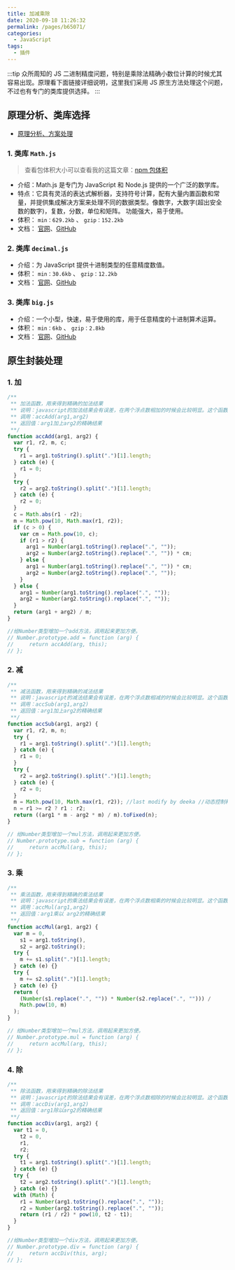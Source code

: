 ```yaml
---
title: 加减乘除
date: 2020-09-18 11:26:32
permalink: /pages/b65071/
categories:
  - JavaScript
tags:
  - 插件
---
```


:::tip
众所周知的 JS 二进制精度问题，特别是乘除法精确小数位计算的时候尤其容易出现。原理看下面链接详细说明，这里我们采用 JS 原生方法处理这个问题，不过也有专门的类库提供选择。
:::

## 原理分析、类库选择

- [原理分析、方案处理](https://www.html.cn/archives/7340)

### 1. 类库 `Math.js`

> 查看包体积大小可以查看我的这篇文章：[npm 包体积](/pages/48abbc/)

- 介绍：Math.js 是专门为 JavaScript 和 Node.js 提供的一个广泛的数学库。
- 特点：它具有灵活的表达式解析器，支持符号计算，配有大量内置函数和常量，并提供集成解决方案来处理不同的数据类型。像数字，大数字(超出安全数的数字)，复数，分数，单位和矩阵。 功能强大，易于使用。
- 体积： `min：629.2kb` 、 `gzip：152.2kb`
- 文档： [官网](http://mathjs.org/)、[GitHub](https://github.com/josdejong/mathjs)

### 2. 类库 `decimal.js`

- 介绍：为 JavaScript 提供十进制类型的任意精度数值。
- 体积： `min：30.6kb` 、 `gzip：12.2kb`
- 文档： [官网](http://mikemcl.github.io/decimal.js/)、[GitHub](https://github.com/MikeMcl/decimal.js)

### 3. 类库 `big.js`

- 介绍：一个小型，快速，易于使用的库，用于任意精度的十进制算术运算。
- 体积： `min：6kb` 、 `gzip：2.8kb`
- 文档： [官网](http://mikemcl.github.io/big.js)、[GitHub](https://github.com/MikeMcl/big.js/)

## 原生封装处理

### 1. 加

```js
/**
 ** 加法函数，用来得到精确的加法结果
 ** 说明：javascript的加法结果会有误差，在两个浮点数相加的时候会比较明显。这个函数返回较为精确的加法结果。
 ** 调用：accAdd(arg1,arg2)
 ** 返回值：arg1加上arg2的精确结果
 **/
function accAdd(arg1, arg2) {
  var r1, r2, m, c;
  try {
    r1 = arg1.toString().split(".")[1].length;
  } catch (e) {
    r1 = 0;
  }
  try {
    r2 = arg2.toString().split(".")[1].length;
  } catch (e) {
    r2 = 0;
  }
  c = Math.abs(r1 - r2);
  m = Math.pow(10, Math.max(r1, r2));
  if (c > 0) {
    var cm = Math.pow(10, c);
    if (r1 > r2) {
      arg1 = Number(arg1.toString().replace(".", ""));
      arg2 = Number(arg2.toString().replace(".", "")) * cm;
    } else {
      arg1 = Number(arg1.toString().replace(".", "")) * cm;
      arg2 = Number(arg2.toString().replace(".", ""));
    }
  } else {
    arg1 = Number(arg1.toString().replace(".", ""));
    arg2 = Number(arg2.toString().replace(".", ""));
  }
  return (arg1 + arg2) / m;
}

//给Number类型增加一个add方法，调用起来更加方便。
// Number.prototype.add = function (arg) {
//     return accAdd(arg, this);
// };
```

### 2. 减

```js
/**
 ** 减法函数，用来得到精确的减法结果
 ** 说明：javascript的减法结果会有误差，在两个浮点数相减的时候会比较明显。这个函数返回较为精确的减法结果。
 ** 调用：accSub(arg1,arg2)
 ** 返回值：arg1加上arg2的精确结果
 **/
function accSub(arg1, arg2) {
  var r1, r2, m, n;
  try {
    r1 = arg1.toString().split(".")[1].length;
  } catch (e) {
    r1 = 0;
  }
  try {
    r2 = arg2.toString().split(".")[1].length;
  } catch (e) {
    r2 = 0;
  }
  m = Math.pow(10, Math.max(r1, r2)); //last modify by deeka //动态控制精度长度
  n = r1 >= r2 ? r1 : r2;
  return ((arg1 * m - arg2 * m) / m).toFixed(n);
}

// 给Number类型增加一个mul方法，调用起来更加方便。
// Number.prototype.sub = function (arg) {
//     return accMul(arg, this);
// };
```

### 3. 乘

```js
/**
 ** 乘法函数，用来得到精确的乘法结果
 ** 说明：javascript的乘法结果会有误差，在两个浮点数相乘的时候会比较明显。这个函数返回较为精确的乘法结果。
 ** 调用：accMul(arg1,arg2)
 ** 返回值：arg1乘以 arg2的精确结果
 **/
function accMul(arg1, arg2) {
  var m = 0,
    s1 = arg1.toString(),
    s2 = arg2.toString();
  try {
    m += s1.split(".")[1].length;
  } catch (e) {}
  try {
    m += s2.split(".")[1].length;
  } catch (e) {}
  return (
    (Number(s1.replace(".", "")) * Number(s2.replace(".", ""))) /
    Math.pow(10, m)
  );
}

// 给Number类型增加一个mul方法，调用起来更加方便。
// Number.prototype.mul = function (arg) {
//     return accMul(arg, this);
// };
```

### 4. 除

```js
/**
 ** 除法函数，用来得到精确的除法结果
 ** 说明：javascript的除法结果会有误差，在两个浮点数相除的时候会比较明显。这个函数返回较为精确的除法结果。
 ** 调用：accDiv(arg1,arg2)
 ** 返回值：arg1除以arg2的精确结果
 **/
function accDiv(arg1, arg2) {
  var t1 = 0,
    t2 = 0,
    r1,
    r2;
  try {
    t1 = arg1.toString().split(".")[1].length;
  } catch (e) {}
  try {
    t2 = arg2.toString().split(".")[1].length;
  } catch (e) {}
  with (Math) {
    r1 = Number(arg1.toString().replace(".", ""));
    r2 = Number(arg2.toString().replace(".", ""));
    return (r1 / r2) * pow(10, t2 - t1);
  }
}

//给Number类型增加一个div方法，调用起来更加方便。
// Number.prototype.div = function (arg) {
//     return accDiv(this, arg);
// };
```
